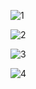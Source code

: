 




![1](https://user-images.githubusercontent.com/78751531/116829687-feb3c280-abc6-11eb-862e-acfef62d2929.jpg)

![2](https://user-images.githubusercontent.com/78751531/116829724-3cb0e680-abc7-11eb-9338-a82e7c438a82.jpg)

![3](https://user-images.githubusercontent.com/78751531/116829735-5baf7880-abc7-11eb-9484-67b0815ed4a8.jpg)

![4](https://user-images.githubusercontent.com/78751531/116829793-bfd23c80-abc7-11eb-87f0-e4a6b1518e9f.jpg)



